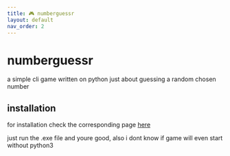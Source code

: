 ```yaml
---
title: 🎮 numberguessr
layout: default
nav_order: 2
---
```


# numberguessr
a simple cli game written on python just about guessing a random chosen number 

## installation
for installation check the corresponding page [here](/docs/numberguessr/installation)

just run the .exe file and youre good, also i dont know if game will even start without python3 